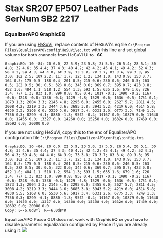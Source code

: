# Stax SR207 EP507 Leather Pads SerNum SB2 2217
### EqualizerAPO GraphicEQ
If you are using [HeSuVi](https://sourceforge.net/projects/hesuvi/), replace contents of HeSuVi's eq file `C:\Program Files\EqualizerAPO\config\HeSuVi\eq.txt` with this line and set global volume for both channels from HeSuVi UI to **-60**.
```
GraphicEQ: 10 -84; 20 6.0; 22 5.9; 23 5.8; 25 5.5; 26 5.4; 28 5.1; 30 4.8; 32 4.6; 35 4.4; 37 4.3; 40 4.2; 42 4.2; 45 4.1; 49 4.2; 52 4.3; 56 4.3; 59 4.3; 64 4.0; 68 3.9; 73 3.8; 78 3.7; 83 3.6; 89 3.3; 95 3.0; 102 2.5; 109 2.2; 117 1.7; 125 1.2; 134 1.0; 143 0.9; 153 0.7; 164 0.5; 175 0.5; 188 0.4; 201 0.5; 215 0.6; 230 0.6; 246 0.5; 263 0.5; 282 0.5; 301 0.5; 323 0.6; 345 0.6; 369 0.7; 395 0.7; 423 0.8; 452 1.0; 484 1.1; 518 1.2; 554 1.3; 593 1.5; 635 1.6; 679 1.6; 726 1.4; 777 1.3; 832 1.0; 890 0.8; 952 0.4; 1019 -0.1; 1090 -0.2; 1167 -0.6; 1248 -0.8; 1336 -0.8; 1429 -0.8; 1529 -0.6; 1636 -0.5; 1751 0.1; 1873 1.3; 2004 3.3; 2145 4.8; 2295 6.0; 2455 6.0; 2627 5.7; 2811 4.5; 3008 4.2; 3219 3.3; 3444 3.6; 3685 3.8; 3943 5.2; 4219 6.0; 4514 5.8; 4830 5.5; 5168 6.0; 5530 5.6; 5917 3.4; 6331 2.6; 6775 3.3; 7249 1.3; 7756 0.3; 8299 -0.1; 8880 -1.3; 9502 -0.4; 10167 0.0; 10879 0.0; 11640 0.0; 12455 0.0; 13327 0.0; 14260 0.0; 15258 0.0; 16326 0.0; 17469 0.0; 18692 0.0; 20000 0.0
```
If you are not using HeSuVi, copy this to the end of EqualizerAPO configuration file `C:\Program Files\EqualizerAPO\config\config.txt`.
```
GraphicEQ: 10 -84; 20 6.0; 22 5.9; 23 5.8; 25 5.5; 26 5.4; 28 5.1; 30 4.8; 32 4.6; 35 4.4; 37 4.3; 40 4.2; 42 4.2; 45 4.1; 49 4.2; 52 4.3; 56 4.3; 59 4.3; 64 4.0; 68 3.9; 73 3.8; 78 3.7; 83 3.6; 89 3.3; 95 3.0; 102 2.5; 109 2.2; 117 1.7; 125 1.2; 134 1.0; 143 0.9; 153 0.7; 164 0.5; 175 0.5; 188 0.4; 201 0.5; 215 0.6; 230 0.6; 246 0.5; 263 0.5; 282 0.5; 301 0.5; 323 0.6; 345 0.6; 369 0.7; 395 0.7; 423 0.8; 452 1.0; 484 1.1; 518 1.2; 554 1.3; 593 1.5; 635 1.6; 679 1.6; 726 1.4; 777 1.3; 832 1.0; 890 0.8; 952 0.4; 1019 -0.1; 1090 -0.2; 1167 -0.6; 1248 -0.8; 1336 -0.8; 1429 -0.8; 1529 -0.6; 1636 -0.5; 1751 0.1; 1873 1.3; 2004 3.3; 2145 4.8; 2295 6.0; 2455 6.0; 2627 5.7; 2811 4.5; 3008 4.2; 3219 3.3; 3444 3.6; 3685 3.8; 3943 5.2; 4219 6.0; 4514 5.8; 4830 5.5; 5168 6.0; 5530 5.6; 5917 3.4; 6331 2.6; 6775 3.3; 7249 1.3; 7756 0.3; 8299 -0.1; 8880 -1.3; 9502 -0.4; 10167 0.0; 10879 0.0; 11640 0.0; 12455 0.0; 13327 0.0; 14260 0.0; 15258 0.0; 16326 0.0; 17469 0.0; 18692 0.0; 20000 0.0
Copy: L=-6.0dB*l, R=-6.0dB*R
```
EqualizerAPO Peace GUI does not work with GraphicEQ so you have to disable parametric equalization configured by Peace if you are already using it.
![](https://raw.githubusercontent.com/jaakkopasanen/AutoEq/master/results/Headphone.com/innerfidelity/onear/Stax%20SR207%20EP507%20Leather%20Pads%20SerNum%20SB2%202217/Stax%20SR207%20EP507%20Leather%20Pads%20SerNum%20SB2%202217.png)
